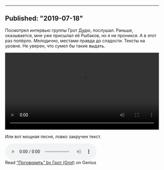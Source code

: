 ----
Published: "2019-07-18"
----
Посмотрел интервью группы Грот Дудю, послушал. Раньше, оказывается, мне уже присылал её Рыбаков, но я не проникся. А в этот раз попёрло. Мелодично, местами правда до сладости. Тексты на уровне. Не уверен, что сумел бы такие выдать.

<video width='100%' controls>
  <source src="https://radar.lv/files/Grot.mp4" type="video/mp4">
</video>  


Или вот мощная песня, ловко закручен текст.

<audio controls>
<source src='/files/ГРОТ- Поговорить.mp3'>
</audio>

<div id='rg_embed_link_4439617' class='rg_embed_link' data-song-id='4439617'>Read <a href='https://genius.com/Grot--lyrics'>“Поговорить” by Грот (Grot)</a> on Genius</div> <script crossorigin src='//genius.com/songs/4439617/embed.js'></script>

<!-- проверка 


-->

<!--stackedit_data:
eyJoaXN0b3J5IjpbLTE2ODM5MjM0OTEsLTc5Nzg4NTE1LC03Nj
g1NDQzNzAsMTI1MDA4MjUzMSwtMTYxMjA1NzgyMSwtMTkxMDE2
MDEwMCwtNjMyNzk0NDE0LDI5MjgyNzAwXX0=
-->